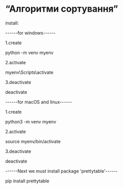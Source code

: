 # “Алгоритми сортування”

install:

------for windows------

1.create

python -m venv myenv

2.activate

myenv\Scripts\activate

3.deactivate

deactivate

------for macOS and linux------

1.create

python3 -m venv myenv

2.activate

source myenv/bin/activate

3.deactivate

deactivate

------Next we must install package 'prettytable'------

pip install prettytable
